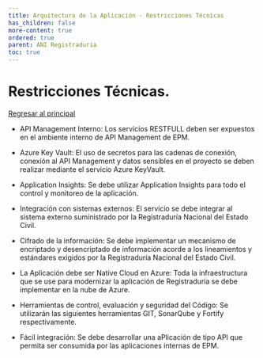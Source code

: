 ```yaml
---
title: Arquitectura de la Aplicación - Restricciones Técnicas
has_children: false
more-content: true
ordered: true
parent: ANI Registraduria 
toc: true
---
```


# Restricciones Técnicas.

[Regresar al principal](../../plantilla-arquitectura-aplicacion.html)

- API Management Interno: Los servicios RESTFULL deben ser expuestos en el ambiente interno de API Management de EPM.

- Azure Key Vault: El uso de secretos para las cadenas de conexión, conexión al API Management y datos sensibles en el proyecto se deben realizar mediante el servicio Azure KeyVault.

- Application Insights: Se debe utilizar Application Insights para todo el control y monitoreo de la aplicación.

- Integración con sistemas externos: El servicio se debe integrar al sistema externo suministrado por la Registraduría Nacional del Estado Civil.

- Cifrado de la información: Se debe implementar un mecanismo de encriptado y desencriptado de información acorde a los lineamientos y estándares exigidos por la Registraduría Nacional del Estado Civil.
- La Aplicación debe ser Native Cloud en Azure: Toda la infraestructura que se use para modernizar la aplicación de Registraduría se debe implementar en la nube de Azure.

- Herramientas de control, evaluación y seguridad del Código: Se utilizarán las siguientes herramientas GIT, SonarQube y Fortify respectivamente.

- Fácil integración: Se debe desarrollar una aPlicación de tipo API que permita ser consumida por las aplicaciones internas de EPM.